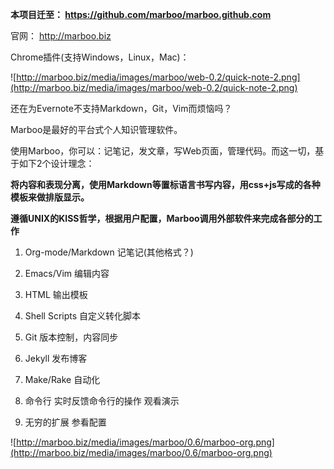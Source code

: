 **本项目迁至： https://github.com/marboo/marboo.github.com**

官网： http://marboo.biz

Chrome插件(支持Windows，Linux，Mac)：

![http://marboo.biz/media/images/marboo/web-0.2/quick-note-2.png](http://marboo.biz/media/images/marboo/web-0.2/quick-note-2.png)

还在为Evernote不支持Markdown，Git，Vim而烦恼吗？

Marboo是最好的平台式个人知识管理软件。

使用Marboo，你可以：记笔记，发文章，写Web页面，管理代码。而这一切，基于如下2个设计理念：

**将内容和表现分离，使用Markdown等置标语言书写内容，用css+js写成的各种模板来做排版显示。**

**遵循UNIX的KISS哲学，根据用户配置，Marboo调用外部软件来完成各部分的工作**

1. Org-mode/Markdown	        记笔记(其他格式？)

2. Emacs/Vim                   	编辑内容

3. HTML	        输出模板

4. Shell Scripts	自定义转化脚本

5. Git	                版本控制，内容同步

6. Jekyll	        发布博客

7. Make/Rake	自动化

8. 命令行	        实时反馈命令行的操作 观看演示

9. 无穷的扩展	        参看配置

![http://marboo.biz/media/images/marboo/0.6/marboo-org.png](http://marboo.biz/media/images/marboo/0.6/marboo-org.png)